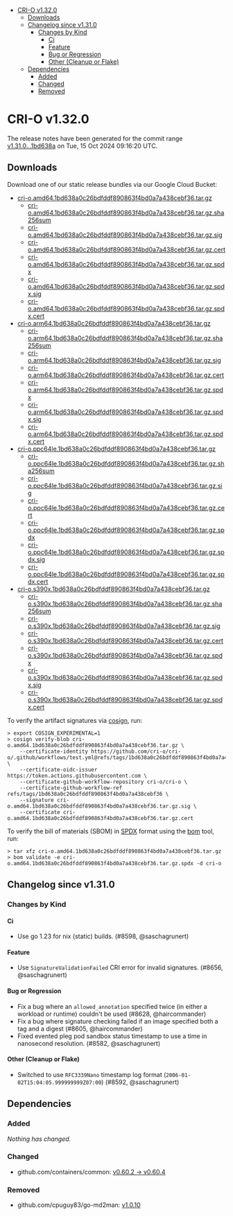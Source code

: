 - [CRI-O v1.32.0](#cri-o-v1320)
  - [Downloads](#downloads)
  - [Changelog since v1.31.0](#changelog-since-v1310)
    - [Changes by Kind](#changes-by-kind)
      - [Ci](#ci)
      - [Feature](#feature)
      - [Bug or Regression](#bug-or-regression)
      - [Other (Cleanup or Flake)](#other-cleanup-or-flake)
  - [Dependencies](#dependencies)
    - [Added](#added)
    - [Changed](#changed)
    - [Removed](#removed)

# CRI-O v1.32.0

The release notes have been generated for the commit range
[v1.31.0...1bd638a](https://github.com/cri-o/cri-o/compare/v1.31.0...v1.32.0) on Tue, 15 Oct 2024 09:16:20 UTC.

## Downloads

Download one of our static release bundles via our Google Cloud Bucket:

- [cri-o.amd64.1bd638a0c26bdfddf890863f4bd0a7a438cebf36.tar.gz](https://storage.googleapis.com/cri-o/artifacts/cri-o.amd64.1bd638a0c26bdfddf890863f4bd0a7a438cebf36.tar.gz)
  - [cri-o.amd64.1bd638a0c26bdfddf890863f4bd0a7a438cebf36.tar.gz.sha256sum](https://storage.googleapis.com/cri-o/artifacts/cri-o.amd64.1bd638a0c26bdfddf890863f4bd0a7a438cebf36.tar.gz.sha256sum)
  - [cri-o.amd64.1bd638a0c26bdfddf890863f4bd0a7a438cebf36.tar.gz.sig](https://storage.googleapis.com/cri-o/artifacts/cri-o.amd64.1bd638a0c26bdfddf890863f4bd0a7a438cebf36.tar.gz.sig)
  - [cri-o.amd64.1bd638a0c26bdfddf890863f4bd0a7a438cebf36.tar.gz.cert](https://storage.googleapis.com/cri-o/artifacts/cri-o.amd64.1bd638a0c26bdfddf890863f4bd0a7a438cebf36.tar.gz.cert)
  - [cri-o.amd64.1bd638a0c26bdfddf890863f4bd0a7a438cebf36.tar.gz.spdx](https://storage.googleapis.com/cri-o/artifacts/cri-o.amd64.1bd638a0c26bdfddf890863f4bd0a7a438cebf36.tar.gz.spdx)
  - [cri-o.amd64.1bd638a0c26bdfddf890863f4bd0a7a438cebf36.tar.gz.spdx.sig](https://storage.googleapis.com/cri-o/artifacts/cri-o.amd64.1bd638a0c26bdfddf890863f4bd0a7a438cebf36.tar.gz.spdx.sig)
  - [cri-o.amd64.1bd638a0c26bdfddf890863f4bd0a7a438cebf36.tar.gz.spdx.cert](https://storage.googleapis.com/cri-o/artifacts/cri-o.amd64.1bd638a0c26bdfddf890863f4bd0a7a438cebf36.tar.gz.spdx.cert)
- [cri-o.arm64.1bd638a0c26bdfddf890863f4bd0a7a438cebf36.tar.gz](https://storage.googleapis.com/cri-o/artifacts/cri-o.arm64.1bd638a0c26bdfddf890863f4bd0a7a438cebf36.tar.gz)
  - [cri-o.arm64.1bd638a0c26bdfddf890863f4bd0a7a438cebf36.tar.gz.sha256sum](https://storage.googleapis.com/cri-o/artifacts/cri-o.arm64.1bd638a0c26bdfddf890863f4bd0a7a438cebf36.tar.gz.sha256sum)
  - [cri-o.arm64.1bd638a0c26bdfddf890863f4bd0a7a438cebf36.tar.gz.sig](https://storage.googleapis.com/cri-o/artifacts/cri-o.arm64.1bd638a0c26bdfddf890863f4bd0a7a438cebf36.tar.gz.sig)
  - [cri-o.arm64.1bd638a0c26bdfddf890863f4bd0a7a438cebf36.tar.gz.cert](https://storage.googleapis.com/cri-o/artifacts/cri-o.arm64.1bd638a0c26bdfddf890863f4bd0a7a438cebf36.tar.gz.cert)
  - [cri-o.arm64.1bd638a0c26bdfddf890863f4bd0a7a438cebf36.tar.gz.spdx](https://storage.googleapis.com/cri-o/artifacts/cri-o.arm64.1bd638a0c26bdfddf890863f4bd0a7a438cebf36.tar.gz.spdx)
  - [cri-o.arm64.1bd638a0c26bdfddf890863f4bd0a7a438cebf36.tar.gz.spdx.sig](https://storage.googleapis.com/cri-o/artifacts/cri-o.arm64.1bd638a0c26bdfddf890863f4bd0a7a438cebf36.tar.gz.spdx.sig)
  - [cri-o.arm64.1bd638a0c26bdfddf890863f4bd0a7a438cebf36.tar.gz.spdx.cert](https://storage.googleapis.com/cri-o/artifacts/cri-o.arm64.1bd638a0c26bdfddf890863f4bd0a7a438cebf36.tar.gz.spdx.cert)
- [cri-o.ppc64le.1bd638a0c26bdfddf890863f4bd0a7a438cebf36.tar.gz](https://storage.googleapis.com/cri-o/artifacts/cri-o.ppc64le.1bd638a0c26bdfddf890863f4bd0a7a438cebf36.tar.gz)
  - [cri-o.ppc64le.1bd638a0c26bdfddf890863f4bd0a7a438cebf36.tar.gz.sha256sum](https://storage.googleapis.com/cri-o/artifacts/cri-o.ppc64le.1bd638a0c26bdfddf890863f4bd0a7a438cebf36.tar.gz.sha256sum)
  - [cri-o.ppc64le.1bd638a0c26bdfddf890863f4bd0a7a438cebf36.tar.gz.sig](https://storage.googleapis.com/cri-o/artifacts/cri-o.ppc64le.1bd638a0c26bdfddf890863f4bd0a7a438cebf36.tar.gz.sig)
  - [cri-o.ppc64le.1bd638a0c26bdfddf890863f4bd0a7a438cebf36.tar.gz.cert](https://storage.googleapis.com/cri-o/artifacts/cri-o.ppc64le.1bd638a0c26bdfddf890863f4bd0a7a438cebf36.tar.gz.cert)
  - [cri-o.ppc64le.1bd638a0c26bdfddf890863f4bd0a7a438cebf36.tar.gz.spdx](https://storage.googleapis.com/cri-o/artifacts/cri-o.ppc64le.1bd638a0c26bdfddf890863f4bd0a7a438cebf36.tar.gz.spdx)
  - [cri-o.ppc64le.1bd638a0c26bdfddf890863f4bd0a7a438cebf36.tar.gz.spdx.sig](https://storage.googleapis.com/cri-o/artifacts/cri-o.ppc64le.1bd638a0c26bdfddf890863f4bd0a7a438cebf36.tar.gz.spdx.sig)
  - [cri-o.ppc64le.1bd638a0c26bdfddf890863f4bd0a7a438cebf36.tar.gz.spdx.cert](https://storage.googleapis.com/cri-o/artifacts/cri-o.ppc64le.1bd638a0c26bdfddf890863f4bd0a7a438cebf36.tar.gz.spdx.cert)
- [cri-o.s390x.1bd638a0c26bdfddf890863f4bd0a7a438cebf36.tar.gz](https://storage.googleapis.com/cri-o/artifacts/cri-o.s390x.1bd638a0c26bdfddf890863f4bd0a7a438cebf36.tar.gz)
  - [cri-o.s390x.1bd638a0c26bdfddf890863f4bd0a7a438cebf36.tar.gz.sha256sum](https://storage.googleapis.com/cri-o/artifacts/cri-o.s390x.1bd638a0c26bdfddf890863f4bd0a7a438cebf36.tar.gz.sha256sum)
  - [cri-o.s390x.1bd638a0c26bdfddf890863f4bd0a7a438cebf36.tar.gz.sig](https://storage.googleapis.com/cri-o/artifacts/cri-o.s390x.1bd638a0c26bdfddf890863f4bd0a7a438cebf36.tar.gz.sig)
  - [cri-o.s390x.1bd638a0c26bdfddf890863f4bd0a7a438cebf36.tar.gz.cert](https://storage.googleapis.com/cri-o/artifacts/cri-o.s390x.1bd638a0c26bdfddf890863f4bd0a7a438cebf36.tar.gz.cert)
  - [cri-o.s390x.1bd638a0c26bdfddf890863f4bd0a7a438cebf36.tar.gz.spdx](https://storage.googleapis.com/cri-o/artifacts/cri-o.s390x.1bd638a0c26bdfddf890863f4bd0a7a438cebf36.tar.gz.spdx)
  - [cri-o.s390x.1bd638a0c26bdfddf890863f4bd0a7a438cebf36.tar.gz.spdx.sig](https://storage.googleapis.com/cri-o/artifacts/cri-o.s390x.1bd638a0c26bdfddf890863f4bd0a7a438cebf36.tar.gz.spdx.sig)
  - [cri-o.s390x.1bd638a0c26bdfddf890863f4bd0a7a438cebf36.tar.gz.spdx.cert](https://storage.googleapis.com/cri-o/artifacts/cri-o.s390x.1bd638a0c26bdfddf890863f4bd0a7a438cebf36.tar.gz.spdx.cert)

To verify the artifact signatures via [cosign](https://github.com/sigstore/cosign), run:

```console
> export COSIGN_EXPERIMENTAL=1
> cosign verify-blob cri-o.amd64.1bd638a0c26bdfddf890863f4bd0a7a438cebf36.tar.gz \
    --certificate-identity https://github.com/cri-o/cri-o/.github/workflows/test.yml@refs/tags/1bd638a0c26bdfddf890863f4bd0a7a438cebf36 \
    --certificate-oidc-issuer https://token.actions.githubusercontent.com \
    --certificate-github-workflow-repository cri-o/cri-o \
    --certificate-github-workflow-ref refs/tags/1bd638a0c26bdfddf890863f4bd0a7a438cebf36 \
    --signature cri-o.amd64.1bd638a0c26bdfddf890863f4bd0a7a438cebf36.tar.gz.sig \
    --certificate cri-o.amd64.1bd638a0c26bdfddf890863f4bd0a7a438cebf36.tar.gz.cert
```

To verify the bill of materials (SBOM) in [SPDX](https://spdx.org) format using the [bom](https://sigs.k8s.io/bom) tool, run:

```console
> tar xfz cri-o.amd64.1bd638a0c26bdfddf890863f4bd0a7a438cebf36.tar.gz
> bom validate -e cri-o.amd64.1bd638a0c26bdfddf890863f4bd0a7a438cebf36.tar.gz.spdx -d cri-o
```

## Changelog since v1.31.0

### Changes by Kind

#### Ci
 - Use go 1.23 for nix (static) builds. (#8598, @saschagrunert)

#### Feature
 - Use `SignatureValidationFailed` CRI error for invalid signatures. (#8656, @saschagrunert)

#### Bug or Regression
 - Fix a bug where an `allowed_annotation` specified twice (in either a workload or runtime) couldn't be used (#8628, @haircommander)
 - Fix a bug where signature checking failed if an image specified both a tag and a digest (#8605, @haircommander)
 - Fixed evented pleg pod sandbox status timestamp to use a time in nanosecond resolution. (#8582, @saschagrunert)

#### Other (Cleanup or Flake)
 - Switched to use `RFC3339Nano` timestamp log format (`2006-01-02T15:04:05.999999999Z07:00`) (#8592, @saschagrunert)

## Dependencies

### Added
_Nothing has changed._

### Changed
- github.com/containers/common: [v0.60.2 → v0.60.4](https://github.com/containers/common/compare/v0.60.2...v0.60.4)

### Removed
- github.com/cpuguy83/go-md2man: [v1.0.10](https://github.com/cpuguy83/go-md2man/tree/v1.0.10)
